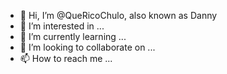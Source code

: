 - 👋 Hi, I’m @QueRicoChulo, also known as Danny
- 👀 I’m interested in ...
- 🌱 I’m currently learning ...
- 💞️ I’m looking to collaborate on ...
- 📫 How to reach me ...

<!---
QueRicoChulo/QueRicoChulo is a ✨ special ✨ repository because its `README.md` (this file) appears on your GitHub profile.
You can click the Preview link to take a look at your changes.
--->
